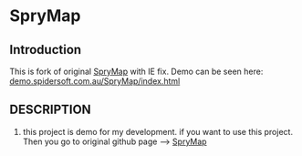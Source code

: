 # SpryMap

## Introduction
This is fork of original [SpryMap](https://github.com/slav123/SpryMap) with IE fix. 
Demo can be seen here: [demo.spidersoft.com.au/SpryMap/index.html](https://demo.spidersoft.com.au/SpryMap/index.html)
 
## DESCRIPTION

1. this project is demo for my development. if you want to use this project. Then you go to original github page --> [SpryMap](https://github.com/slav123/SpryMap)